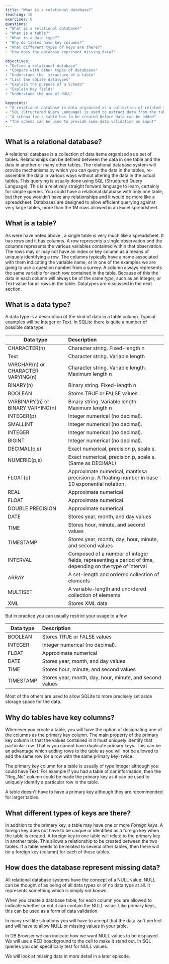 ```yaml
---
title: "What is a relational database?"
teaching: 10
exercises: 0
questions:
- "What is a relational database?"
- "What is a table?"
- "What is a data type?"
- "Why do tables have key columns?"
- "What different types of keys are there?"
- "How does the database represent missing data?"

objectives:
- "Define a relational database"
- "Compare with other types of databases"
- "Understand the  structure of a table"
- "List the SQLite datatypes"
- "Explain the purpose of a Schema"
- "Explain Key fields"
- "Understand the use of NULL"

keypoints:
- "A relational database is data organised as a collection of related tables"
- "SQL (Structured Query Language) is used to extract data from the tables"
- "A schema for a table has to be created before data can be added"
- "The schema can be used to provide some data validation on input"
---
```


## What is a relational database?

A relational database is a collection of data items organised as a set of tables. Relationships can be defined between the data in one table and the data in another or many other tables. The relational database system will provide mechanisms by which you can query the data in the tables, re-assemble the data in various ways without altering the data in the actual tables. 
This querying is usually done using SQL (Structured Query Language). This is a relatively straight forward language to learn, certainly for simple queries.
You could have a relational database with only one table, but then you wouldn’t have any relationships and it would be more like a spreadsheet. 
Databases are designed to allow efficient querying against very large tables, more than the 1M rows allowed in an Excel spreadsheet.

## What is a table?

As were have noted above , a single table is very much like a spreadsheet. It has rows and it has columns. A row represents a single observation and the columns represents the various variables contained within that observation. 
The rows may or may not have an index or key column as a means of uniquely identifying a row.
The columns typically have a name associated with them indicating the variable name, or in one of the examples we are going to use a question number from a survey. A column always represents the same variable for each row contained in the table. Because of this the data in each column will always be of the same *type*, such as an Integer, or Text value for all rows in the table. Datatypes are discussed in the next section.



## What is a data type?

A data type is a description of the kind of data in a table column. Typical examples will be Integer or Text. In SQLite there is quite a number of possible data type.

| Data type                          | Description                                                                                              |
|------------------------------------|:----------------------------------------------------------------------------------------------------|
| CHARACTER(n)                       | Character string. Fixed-length n                                                                         |
| Text                               | Character string. Variable length                                                                        |
| VARCHAR(n) or CHARACTER VARYING(n) | Character string. Variable length. Maximum length n                                                      |
| BINARY(n)                          | Binary string. Fixed-length n                                                                            |
| BOOLEAN                            | Stores TRUE or FALSE values                                                                              |
| VARBINARY(n) or BINARY VARYING(n)  | Binary string. Variable length. Maximum length n                                                         |
| INTEGER(p)                         | Integer numerical (no decimal).                                                                          |
| SMALLINT                           | Integer numerical (no decimal).                                                                          |
| INTEGER                            | Integer numerical (no decimal).                                                                          |
| BIGINT                             | Integer numerical (no decimal).                                                                          |
| DECIMAL(p,s)                       | Exact numerical, precision p, scale s.                                                                   |
| NUMERIC(p,s)                       | Exact numerical, precision p, scale s. (Same as DECIMAL)                                                 |
| FLOAT(p)                           | Approximate numerical, mantissa precision p. A floating number in base 10 exponential notation.          |
| REAL                               | Approximate numerical                                                                                    |
| FLOAT                              | Approximate numerical                                                                                    |
| DOUBLE PRECISION                   | Approximate numerical                                                                                    |
| DATE                               | Stores year, month, and day values                                                                       |
| TIME                               | Stores hour, minute, and second values                                                                   |
| TIMESTAMP                          | Stores year, month, day, hour, minute, and second values                                                 |
| INTERVAL                           | Composed of a number of integer fields, representing a period of time, depending on the type of interval |
| ARRAY                              | A set-length and ordered collection of elements                                                          |
| MULTISET                           | A variable-length and unordered collection of elements                                                   |
| XML                                | Stores XML data       

But in practice you can usually restrict your usage to a few 

| Data type                          | Description                                                   |
|------------------------------------|:--------------------------------------------------------------|
| BOOLEAN                            | Stores TRUE or FALSE values                                   |
| INTEGER                            | Integer numerical (no decimal).                               |
| FLOAT                              | Approximate numerical                                         |
| DATE                               | Stores year, month, and day values                            |
| TIME                               | Stores hour, minute, and second values                        |
| TIMESTAMP                          | Stores year, month, day, hour, minute, and second values      |                                                                     

Most of the others are used to allow SQLite to more precisely set aside storage space for the data. 

## Why do tables have key columns?

Whenever you create a table, you will have the option of designating one of the columns as the primary key column. The main property of the primary key column is that the values contained in it must uniquely identify that particular row. That is you cannot have duplicate primary keys. This can be an advantage which adding rows to the table as you will not be allowed to add the same row (or  a row with the same primary key) twice.

The primary key column for a table is usually of type Integer although you could have Text. For example if you had a table of car information, then the "Reg_No" column could be made the primary key as it can be used to uniquely identify a particular row in the table.

A table doesn't have to have a primary key although they are recommended for larger tables. 


## What different types of keys are there?

In addition to the primary key, a table may have one or more _Foreign keys_. A foreign key does not have to be unique or identified as a foreign key when the table is created. A foreign key in one table will relate to the primary key in another table. This allows a relationship to be created between the two tables. If a table needs to be related to several other tables, then there will be a foreign key  (column) for each of those tables.

## How does the database represent missing data?

All relational database systems have the concept of a NULL value. NULL can be thought of as being of all data types or of no data type at all. It represents something which is simply _not known_.

When you create a database table, for each column you are allowed to indicate whether or not it can contain the NULL value. Like primary keys, this can be used as a form of data validation.

In many real life situations you will have to accept that the data isn't perfect and will have to allow NULL or missing values in your table.

In DB Browser we can indicate how we want NULL values to be displayed. We will use a RED boackground to the cell to make it stand out. In SQL queries you can specifically test for NULL values.

We will look at missing data in more detail in a later episode.

